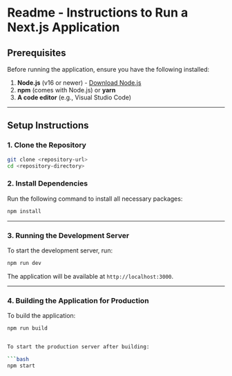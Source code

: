 # Readme - Instructions to Run a Next.js Application

## Prerequisites

Before running the application, ensure you have the following installed:

1. **Node.js** (v16 or newer) - [Download Node.js](https://nodejs.org/)
2. **npm** (comes with Node.js) or **yarn**
3. **A code editor** (e.g., Visual Studio Code)

---

## Setup Instructions

### 1. Clone the Repository

```bash
git clone <repository-url>
cd <repository-directory>
```

### 2. Install Dependencies

Run the following command to install all necessary packages:

```bash
npm install

```

---

### 3. Running the Development Server

To start the development server, run:

```bash
npm run dev

```

The application will be available at `http://localhost:3000`.

---

### 4. Building the Application for Production

To build the application:

````bash
npm run build


To start the production server after building:

```bash
npm start
````
